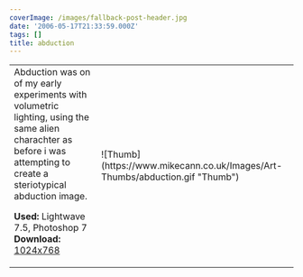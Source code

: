 ```yaml
---
coverImage: /images/fallback-post-header.jpg
date: '2006-05-17T21:33:59.000Z'
tags: []
title: abduction
---
```


<table width="100%" cellspacing="0" cellpadding="0" border="0">
<tr>
<td>Abduction was on of my early experiments with volumetric lighting, using the same alien charachter as before i was attempting to create a steriotypical abduction image.

<span style="font-weight: bold">Used:</span> Lightwave 7.5, Photoshop 7
<span style="font-weight: bold">Download:</span> [1024x768](https://www.mikecann.co.uk/Images/Art-Full/abduction.jpg)</td>

<td>![Thumb](https://www.mikecann.co.uk/Images/Art-Thumbs/abduction.gif "Thumb")</td>
</tr>
</table>
